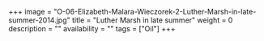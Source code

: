 +++
image = "O-06-Elizabeth-Malara-Wieczorek-2-Luther-Marsh-in-late-summer-2014.jpg"
title = "Luther Marsh in late summer"
weight = 0
description = ""
availability = ""
tags = ["Oil"]
+++
